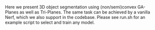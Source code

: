 <!-- model types:
- (semi) convex triplane
- convex ga planes (both fully convex and semi convex)
- nerf (baseline)
- convex nerf (works only with SC supervision, gates as k-mans svm weights) 

triplane_models:

ConvexTriplane(addlines=False)-- fully convex triplane
ConvexTriplane(addlines=True)-- fully convex GA plane

MiniTriplane(addlines=False, convex=False) -- baseline triplane (we modified it)
MiniTriplane(addlines=False, convex=True) -- semi convex triplane 
MiniTriplane(addlines=True, convex=False) -- GA plane 
MiniTriplane(addlines=True, convex=True) -- semi convex GA plane 

For projection supervision, run: triplane_new.py with the desired model
Foe SC supervision, run: sc_nerf_new.py
It has the following options:

if useTriplane:
model = MiniTriplane(convex=True, addlines=True) #addlines=True
elif useConvexTriplane:
model = ConvexTriplane(addlines=True)
elif useConvex:
if useNonconvexWeights:
    model = loadModel.get_model(device)
    #/home/irmak/convex_nerf/sc_nerf_4/model.pt
elif useSCplanes:
    model = load_SC_convex_net(device=device, hid_dim=256, inp_dim=in_features, num_reps=4)
else:
    model = MyFCConvexNet(in_features=in_features, hid_features=1024)
# model = loadModel.MyConvexNetFCThreeLayer(input_dim=in_features)
else:
model = Nerf(in_features=in_features, hid_features=256, out_features=1) -->

<!-- Project repo for 3D object segmentation with convex MLPs -->

<!-- Project repo for 3D object segmentation with convex Nerfs, Triplanes, GAplanes. K-planes and TensorF implemented for comparison -->

Here we present 3D object segmentation using (non/semi)convex GA-Planes as well as Tri-Planes. The same task can be achieved by a vanilla Nerf, which we also support in the codebase. Please see run.sh for an example script to select and train any model. 
